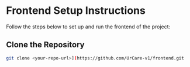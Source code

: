 # Frontend Setup Instructions

Follow the steps below to set up and run the frontend of the project:

## Clone the Repository

```bash
git clone <your-repo-url>](https://github.com/UrCare-v1/frontend.git

